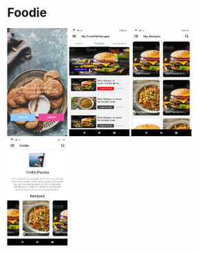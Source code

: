 # Foodie

<img src="assets/images/screen1.png" width="140" height="250" /> <img src="assets/images/screen2.png" width="140" height="250" />  <img src="assets/images/screen3.png" width="140" height="250" />  <img src="assets/images/screen4.png" width="140" height="250" />